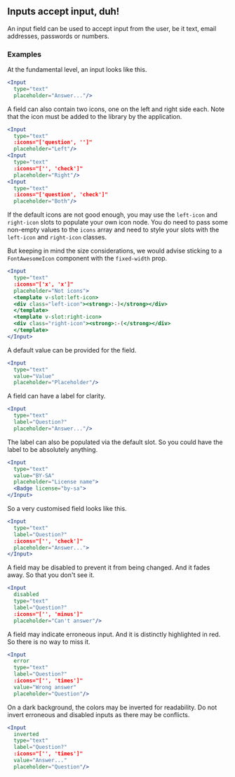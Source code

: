 ## Inputs accept input, duh!

An input field can be used to accept input from the user, be it text, email 
addresses, passwords or numbers.

### Examples

At the fundamental level, an input looks like this.

```jsx { "props": { "className": "no-i18n" } }
<Input
  type="text"
  placeholder="Answer..."/>
```

A field can also contain two icons, one on the left and right side each. Note 
that the icon must be added to the library by the application.

```jsx { "props": { "className": "no-i18n" } }
<Input
  type="text"
  :icons="['question', '']"
  placeholder="Left"/>
<Input
  type="text"
  :icons="['', 'check']"
  placeholder="Right"/>
<Input
  type="text"
  :icons="['question', 'check']"
  placeholder="Both"/>
```

If the default icons are not good enough, you may use the `left-icon` and 
`right-icon` slots to populate your own icon node. You do need to pass some 
non-empty values to the `icons` array and need to style your slots with the 
`left-icon` and `right-icon` classes. 

But keeping in mind the size
considerations, we would advise sticking to a `FontAwesomeIcon` component with 
the `fixed-width` prop.

```jsx { "props": { "className": "no-i18n" } }
<Input
  type="text"
  :icons="['x', 'x']"
  placeholder="Not icons">
  <template v-slot:left-icon>
  <div class="left-icon"><strong>:-)</strong></div>
  </template>
  <template v-slot:right-icon>
  <div class="right-icon"><strong>:-(</strong></div>
  </template>
</Input>
```

A default value can be provided for the field.

```jsx  { "props": { "className": "no-i18n" } }
<Input
  type="text"
  value="Value"
  placeholder="Placeholder"/>
```

A field can have a label for clarity.

```jsx  { "props": { "className": "no-i18n" } }
<Input
  type="text"
  label="Question?"
  placeholder="Answer..."/>
```

The label can also be populated via the default slot. So you could have the 
label to be absolutely anything.

```jsx  { "props": { "className": "no-i18n" } }
<Input 
  type="text" 
  value="BY-SA" 
  placeholder="License name">
  <Badge license="by-sa">
</Input>
```

So a very customised field looks like this.

```jsx  { "props": { "className": "no-i18n" } }
<Input 
  type="text" 
  label="Question?"
  :icons="['', 'check']"
  placeholder="Answer...">
</Input>
```

A field may be disabled to prevent it from being changed. And it fades away.
So that you don't see it.

```jsx  { "props": { "className": "no-i18n" } }
<Input
  disabled
  type="text"
  label="Question?"
  :icons="['', 'minus']"
  placeholder="Can't answer"/>
```

A field may indicate erroneous input. And it is distinctly highlighted in red. 
So there is no way to miss it.

```jsx  { "props": { "className": "no-i18n" } }
<Input
  error
  type="text"
  label="Question?"
  :icons="['', 'times']"
  value="Wrong answer"
  placeholder="Question"/>
```

On a dark background, the colors may be inverted for readability. Do not invert
erroneous and disabled inputs as there may be conflicts.

```jsx { "props": { "className": "no-i18n dark-background" } } 
<Input
  inverted
  type="text"
  label="Question?"
  :icons="['', 'times']"
  value="Answer..."
  placeholder="Question"/>
```
